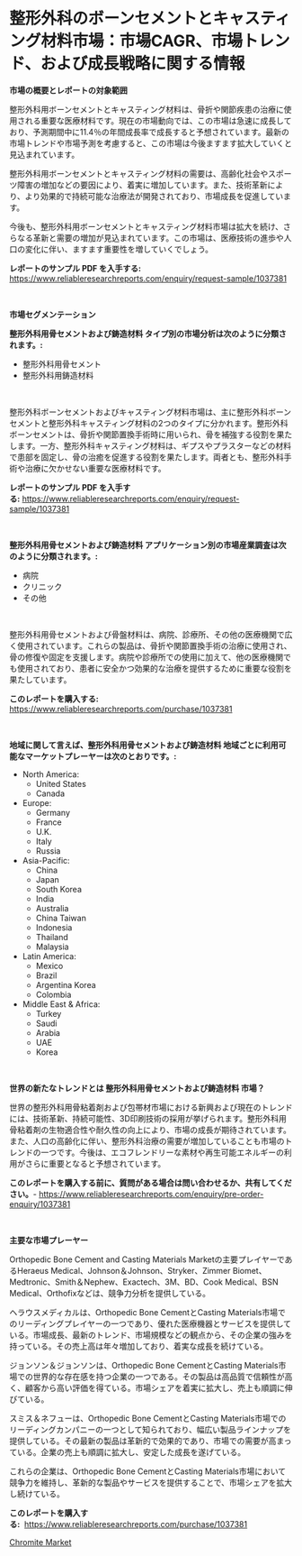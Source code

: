 <p><h1>整形外科のボーンセメントとキャスティング材料市場：市場CAGR、市場トレンド、および成長戦略に関する情報</h1></p><p><strong>市場の概要とレポートの対象範囲</strong></p>
<p><p>整形外科用ボーンセメントとキャスティング材料は、骨折や関節疾患の治療に使用される重要な医療材料です。現在の市場動向では、この市場は急速に成長しており、予測期間中に11.4％の年間成長率で成長すると予想されています。最新の市場トレンドや市場予測を考慮すると、この市場は今後ますます拡大していくと見込まれています。</p><p>整形外科用ボーンセメントとキャスティング材料の需要は、高齢化社会やスポーツ障害の増加などの要因により、着実に増加しています。また、技術革新により、より効果的で持続可能な治療法が開発されており、市場成長を促進しています。</p><p>今後も、整形外科用ボーンセメントとキャスティング材料市場は拡大を続け、さらなる革新と需要の増加が見込まれています。この市場は、医療技術の進歩や人口の変化に伴い、ますます重要性を増していくでしょう。</p></p>
<p><strong>レポートのサンプル PDF を入手する:</strong> <a href="https://www.reliableresearchreports.com/enquiry/request-sample/1037381">https://www.reliableresearchreports.com/enquiry/request-sample/1037381</a></p>
<p>&nbsp;</p>
<p><strong>市場セグメンテーション</strong></p>
<p><strong>整形外科用骨セメントおよび鋳造材料 タイプ別の市場分析は次のように分類されます。:</strong></p>
<p><ul><li>整形外科用骨セメント</li><li>整形外科用鋳造材料</li></ul></p>
<p>&nbsp;</p>
<p><p>整形外科ボーンセメントおよびキャスティング材料市場は、主に整形外科ボーンセメントと整形外科キャスティング材料の2つのタイプに分かれます。整形外科ボーンセメントは、骨折や関節置換手術時に用いられ、骨を補強する役割を果たします。一方、整形外科キャスティング材料は、ギプスやプラスターなどの材料で患部を固定し、骨の治癒を促進する役割を果たします。両者とも、整形外科手術や治療に欠かせない重要な医療材料です。</p></p>
<p><strong>レポートのサンプル PDF を入手する:</strong>&nbsp;<a href="https://www.reliableresearchreports.com/enquiry/request-sample/1037381">https://www.reliableresearchreports.com/enquiry/request-sample/1037381</a></p>
<p>&nbsp;</p>
<p><strong> 整形外科用骨セメントおよび鋳造材料 アプリケーション別の市場産業調査は次のように分類されます。:</strong></p>
<p><ul><li>病院</li><li>クリニック</li><li>その他</li></ul></p>
<p>&nbsp;</p>
<p><p>整形外科用骨セメントおよび骨盤材料は、病院、診療所、その他の医療機関で広く使用されています。これらの製品は、骨折や関節置換手術の治療に使用され、骨の修復や固定を支援します。病院や診療所での使用に加えて、他の医療機関でも使用されており、患者に安全かつ効果的な治療を提供するために重要な役割を果たしています。</p></p>
<p><strong>このレポートを購入する:</strong>&nbsp; <a href="https://www.reliableresearchreports.com/purchase/1037381">https://www.reliableresearchreports.com/purchase/1037381</a></p>
<p>&nbsp;</p>
<p><strong>地域に関して言えば、整形外科用骨セメントおよび鋳造材料 地域ごとに利用可能なマーケットプレーヤーは次のとおりです。:</strong></p>
<p><ul>
    <li>
        North America:
        <ul>
            <li>United States</li>
            <li>Canada</li>
        </ul>
    </li>
    <li>
        Europe:
        <ul>
            <li>Germany</li>
            <li>France</li>
            <li>U.K.</li>
            <li>Italy</li>
            <li>Russia</li>
        </ul>
    </li>
    <li>
        Asia-Pacific:
        <ul>
            <li>China</li>
            <li>Japan</li>
            <li>South Korea</li>
            <li>India</li>
            <li>Australia</li>
            <li>China Taiwan</li>
            <li>Indonesia</li>
            <li>Thailand</li>
            <li>Malaysia</li>
        </ul>
    </li>
    <li>
        Latin America:
        <ul>
            <li>Mexico</li>
            <li>Brazil</li>
            <li>Argentina Korea</li>
            <li>Colombia</li>
        </ul>
    </li>
    <li>
        Middle East & Africa:
        <ul>
            <li>Turkey</li>
            <li>Saudi</li>
            <li>Arabia</li>
            <li>UAE</li>
            <li>Korea</li>
        </ul>
    </li>
    </ul></p>
<p>&nbsp;</p>
<p><strong>世界の新たなトレンドとは 整形外科用骨セメントおよび鋳造材料 市場？</strong></p>
<p><p>世界の整形外科用骨粘着剤および包帯材市場における新興および現在のトレンドには、技術革新、持続可能性、3D印刷技術の採用が挙げられます。整形外科用骨粘着剤の生物適合性や耐久性の向上により、市場の成長が期待されています。また、人口の高齢化に伴い、整形外科治療の需要が増加していることも市場のトレンドの一つです。今後は、エコフレンドリーな素材や再生可能エネルギーの利用がさらに重要となると予想されています。</p></p>
<p><strong>このレポートを購入する前に、質問がある場合は問い合わせるか、共有してください。</strong>- <a href="https://www.reliableresearchreports.com/enquiry/pre-order-enquiry/1037381">https://www.reliableresearchreports.com/enquiry/pre-order-enquiry/1037381</a></p>
<p>&nbsp;</p>
<p><strong>主要な市場プレーヤー</strong></p>
<p><p>Orthopedic Bone Cement and Casting Materials Marketの主要プレイヤーであるHeraeus Medical、Johnson＆Johnson、Stryker、Zimmer Biomet、Medtronic、Smith＆Nephew、Exactech、3M、BD、Cook Medical、BSN Medical、Orthofixなどは、競争力分析を提供している。</p><p>ヘラウスメディカルは、Orthopedic Bone CementとCasting Materials市場でのリーディングプレイヤーの一つであり、優れた医療機器とサービスを提供している。市場成長、最新のトレンド、市場規模などの観点から、その企業の強みを持っている。その売上高は年々増加しており、着実な成長を続けている。</p><p>ジョンソン＆ジョンソンは、Orthopedic Bone CementとCasting Materials市場での世界的な存在感を持つ企業の一つである。その製品は高品質で信頼性が高く、顧客から高い評価を得ている。市場シェアを着実に拡大し、売上も順調に伸びている。</p><p>スミス＆ネフューは、Orthopedic Bone CementとCasting Materials市場でのリーディングカンパニーの一つとして知られており、幅広い製品ラインナップを提供している。その最新の製品は革新的で効果的であり、市場での需要が高まっている。企業の売上も順調に拡大し、安定した成長を遂げている。</p><p>これらの企業は、Orthopedic Bone CementとCasting Materials市場において競争力を維持し、革新的な製品やサービスを提供することで、市場シェアを拡大し続けている。</p></p>
<p><strong>このレポートを購入する:</strong>&nbsp;&nbsp;<a href="https://www.reliableresearchreports.com/purchase/1037381">https://www.reliableresearchreports.com/purchase/1037381</a></p>
<p><p><a href="https://silk-columnist-571.notion.site/Chromite-Market-Dynamics-2024-2031-Also-about-Its-Market-Trends-Projections-and-Opportunities-8c529f0691314252ad13bec2203f11ca">Chromite Market</a></p></p>